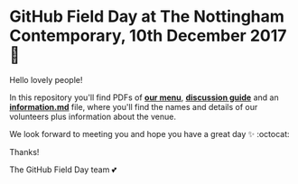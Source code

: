 # GitHub Field Day at The Nottingham Contemporary, 10th December 2017 :tada: 

Hello lovely people! 

In this repository you'll find PDFs of [**our menu**](https://github.com/RedRoxProjects/GitHubFieldDay-Midlands2017/blob/master/Field%20Day%20Menu.pdf), [**discussion guide**](https://github.com/RedRoxProjects/GitHubFieldDay-Midlands2017/blob/master/Discussion%20Guide%20Field%20Day.pdf) and an [**information.md**](https://github.com/RedRoxProjects/GitHubFieldDay-Midlands2017/blob/master/information.md) file, where you'll find the names and details of our volunteers plus information about the venue. 
 
We look forward to meeting you and hope you have a great day :sparkles: :octocat: 

Thanks! 

The GitHub Field Day team :two_hearts:
